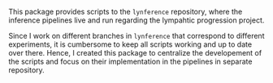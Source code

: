 This package provides scripts to the `lynference` repository, where the inference pipelines live and run regarding the lympahtic progression project.

Since I work on different branches in `lynference` that correspond to different experiments, it is cumbersome to keep all scripts working and up to date over there. Hence, I created this package to centralize the developement of the scripts and focus on their implementation in the pipelines in separate repository.
